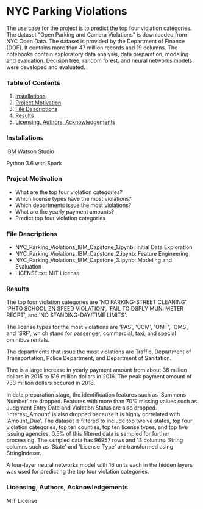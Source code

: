 # NYC Parking Violations
The use case for the project is to predict the top four violation categories. The dataset "Open Parking and Camera Violations" is downloaded from NYC Open Data. The dataset is provided by the Department of Finance (DOF). It contains more than 47 million records and 19 columns. The notebooks contain exploratory data analysis, data preparation, modeling and evaluation. Decision tree, random forest, and neural networks models were developed and evaluated. 
### Table of Contents
1. [Installations](#installations)
2. [Project Motivation](#project_motivation)
3. [File Descriptions](#file_descriptions)
4. [Results](#results)
5. [Licensing, Authors, Acknowledgements](#licensing)

### Installations<a name="installations"></a>
IBM Watson Studio

Python 3.6 with Spark

### Project Motivation<a name="project_motivation"></a>

- What are the top four violation categories?
- Which license types have the most violations?
- Which departments issue the most violations? 
- What are the yearly payment amounts? 
- Predict top four violation categories

### File Descriptions<a name="file_descriptions"></a>
- NYC_Parking_Violations_IBM_Capstone_1.ipynb: Initial Data Exploration
- NYC_Parking_Violations_IBM_Capstone_2.ipynb: Feature Engineering
- NYC_Parking_Violations_IBM_Capstone_3.ipynb: Modeling and Evaluation
- LICENSE.txt: MIT License

### Results<a name="results"></a>
The top four violation categories are 'NO PARKING-STREET CLEANING', 'PHTO SCHOOL ZN SPEED VIOLATION', 
'FAIL TO DSPLY MUNI METER RECPT', and 'NO STANDING-DAY/TIME LIMITS'.

The license types for the most violations are 'PAS', 'COM', 'OMT', 'OMS', and 'SRF', which stand for passenger, commercial, taxi, and special ominibus rentals.

The departments that issue the most violations are Traffic, Department of Transportation, Police Department, and Department of Sanitation. 

Thre is a large increase in yearly payment amount from about 36 million dollars in 2015 to 516 million dollars in 2016. The peak payment amount of 733 million dollars occured in 2018. 

In data preparation stage, the identification features such as 'Summons Number' are dropped. Features with more than 70% missing values such as Judgment Entry Date and Violation Status are also dropped. 'Interest_Amount' is also dropped because it is highly correlated with 'Amount_Due'. The dataset is filtered to include top twelve states, top four violation categories, top ten counties, top ten license types, and top five issuing agencies. 0.5% of this filtered data is sampled for further processing.
The sampled data has 96957 rows and 13 columns. String columns such as 'State' and 'License_Type' are transformed using StringIndexer. 


A four-layer neural networks model with 16 units each in the hidden layers was used for predicting the top four violation categories. 


### Licensing, Authors, Acknowledgements<a name="licensing"></a>
MIT License










